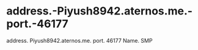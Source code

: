 # address.-Piyush8942.aternos.me.-port.-46177
address. Piyush8942.aternos.me. port. 46177
Name. SMP
